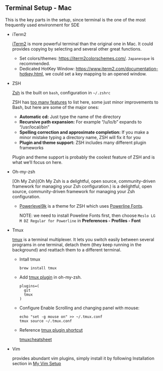 ## Terminal Setup - Mac

This is the key parts in the setup, since terminal is the one of the most frequently used environment for SDE

* iTerm2

  [iTerm2](https://www.iterm2.com/index.html) is more powerful terminal than the original one in Mac. It could provides copying by selecting and several other great functions.
  * Set colors/themes: https://iterm2colorschemes.com/. `Japanesque` is recommended.
  * Dedicated HotKey Window: https://www.iterm2.com/documentation-hotkey.html, we could set a key mapping to an opened window.

* ZSH

  [Zsh](http://zsh.sourceforge.net/) is the built on `bash`, configuration in `~/.zshrc`

  ZSH has [too many features](https://github.com/hmml/awesome-zsh) to list here, some just minor improvements to Bash, but here are some of the major ones:

  - **Automatic cd:** Just type the name of the directory
  - **Recursive path expansion:** For example “/u/lo/b” expands to “/usr/local/bin”
  - **Spelling correction and approximate completion:** If you make a minor mistake typing a directory name, ZSH will fix it for you
  - **Plugin and theme support:** ZSH includes many different plugin frameworks

  Plugin and theme support is probably the coolest feature of ZSH and is what we’ll focus on here.

* Oh-my-zsh

  [Oh My Zsh](Oh My Zsh is a delightful, open source, community-driven framework for managing your Zsh configuration.) is a delightful, open source, community-driven framework for managing your Zsh configuration.

  * [Powerlevel9k](https://github.com/Powerlevel9k/powerlevel9k#installation) is a theme for ZSH which uses [Powerline Fonts](https://github.com/powerline/fonts).

    NOTE: we need to install Poweline Fonts first, then choose `Meslo LG M DZ Regular for Powerline` in **Preferences - Profiles - Font**

* Tmux

  [tmux](https://github.com/tmux/tmux/wiki) is a terminal multiplexer. It lets you switch easily between several programs in one terminal, detach them (they keep running in the background) and reattach them to a different terminal.

  * Intall tmux
    ```
    brew install tmux
    ```
  * Add [tmux plugin](https://github.com/ohmyzsh/ohmyzsh/tree/master/plugins/tmux) in oh-my-zsh.
    ```
    plugins=(
      git
      tmux
    )
    ```

  * Configure
    Enable Scrolling and changing panel with mouse:
    ```
    echo "set -g mouse on" >> ~/.tmux.conf
    tmux source ~/.tmux.conf
    ```
    
  * Reference
    [tmux plugin shortcut](https://github.com/ohmyzsh/ohmyzsh/tree/master/plugins/tmux)
    
    [tmuxcheatsheet](https://tmuxcheatsheet.com/)

* Vim

   provides abundant vim plugins, simply install it by following Installation section in [My Vim Setup](https://github.com/liuweilin17/dot-vimrc)

  
